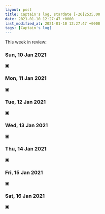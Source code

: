 ```yaml
---
layout: post
title: Captain's log, stardate [-26]2535.00
date: 2021-01-10 12:27:47 +0000
last_modified_at: 2021-01-10 12:27:47 +0000
tags: [Captain's log]
---
```


This week in review:

<!-- more -->

### Sun, 10 Jan 2021

▣

### Mon, 11 Jan 2021

▣

### Tue, 12 Jan 2021

▣

### Wed, 13 Jan 2021

▣

### Thu, 14 Jan 2021

▣

### Fri, 15 Jan 2021

▣

### Sat, 16 Jan 2021

▣
